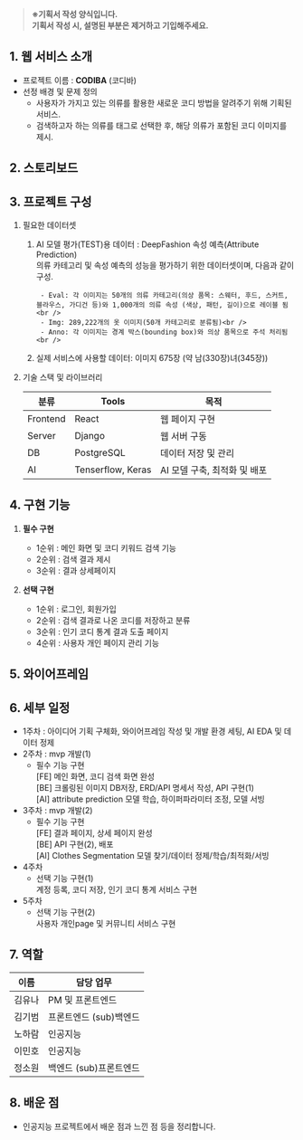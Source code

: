 >**※기획서 작성 양식입니다.**  
**기획서 작성 시, 설명된 부분은 제거하고 기입해주세요.**

## 1. 웹 서비스 소개
- 프로젝트 이름 : **CODIBA** (코디바)<br/>
- 선정 배경 및 문제 정의
    - 사용자가 가지고 있는 의류를 활용한 새로운 코디 방법을 알려주기 위해 기획된 서비스. <br />
    - 검색하고자 하는 의류를 태그로 선택한 후, 해당 의류가 포함된 코디 이미지를 제시.



## 2. 스토리보드




## 3. 프로젝트 구성
1. 필요한 데이터셋<br/>
    1. AI 모델 평가(TEST)용 데이터 : DeepFashion 속성 예측(Attribute Prediction)<br/>
        의류 카테고리 및 속성 예측의 성능을 평가하기 위한 데이터셋이며, 다음과 같이 구성.<br />

            - Eval: 각 이미지는 50개의 의류 카테고리(의상 품목: 스웨터, 후드, 스커트, 블라우스, 가디건 등)와 1,000개의 의류 속성 (색상, 패턴, 길이)으로 레이블 됨<br />
            - Img: 289,222개의 옷 이미지(50개 카테고리로 분류됨)<br />
            - Anno: 각 이미지는 경계 박스(bounding box)와 의상 품목으로 주석 처리됨<br />
    2. 실제 서비스에 사용할 데이터: 이미지 675장 (약 남(330장)녀(345장))

2. 기술 스택 및 라이브러리

    | 분류 | Tools | 목적 |
    | ------ | ------ | ------ |
    | Frontend | React | 웹 페이지 구현 |
    | Server | Django | 웹 서버 구동 |
    | DB | PostgreSQL | 데이터 저장 및 관리 |
    | AI | Tenserflow, Keras | AI 모델 구축, 최적화 및 배포 |



## 4. 구현 기능
1. **필수 구현**
    - 1순위 : 메인 화면 및 코디 키워드 검색 기능
    - 2순위 : 검색 결과 제시
    - 3순위 : 결과 상세페이지

2. **선택 구현**
    - 1순위 : 로그인, 회원가입
    - 2순위 : 검색 결과로 나온 코디를 저장하고 분류
    - 3순위 : 인기 코디 통계 결과 도출 페이지
    - 4순위 : 사용자 개인 페이지 관리 기능



## 5. 와이어프레임



## 6. 세부 일정
- 1주차 : 아이디어 기획 구체화, 와이어프레임 작성 및 개발 환경 세팅, AI EDA 및 데이터 정제
- 2주차 : mvp 개발(1)
    - 필수 기능 구현<br/>[FE] 메인 화면, 코디 검색 화면 완성<br/>[BE] 크롤링된 이미지 DB저장, ERD/API 명세서 작성, API 구현(1)<br/>[AI] attribute prediction 모델 학습, 하이퍼파라미터 조정, 모델 서빙
- 3주차 : mvp 개발(2)
    - 필수 기능 구현<br/>[FE] 결과 페이지, 상세 페이지 완성<br/>[BE] API 구현(2), 배포<br/>[AI] Clothes Segmentation 모델 찾기/데이터 정제/학습/최적화/서빙
- 4주차
    - 선택 기능 구현(1)<br/>계정 등록, 코디 저장, 인기 코디 통계 서비스 구현
- 5주차
    - 선택 기능 구현(2)<br/>사용자 개인page 및 커뮤니티 서비스 구현


## 7. 역할

| 이름 | 담당 업무 |
| ------ | ------ |
| 김유나 | PM 및 프론트엔드 |
| 김기범 | 프론트엔드 (sub)백엔드 |
| 노하람 | 인공지능 |
| 이민호 | 인공지능 |
| 정소원 | 백엔드 (sub)프론트엔드 |



## 8. 배운 점
- 인공지능 프로젝트에서 배운 점과 느낀 점 등을 정리합니다.
